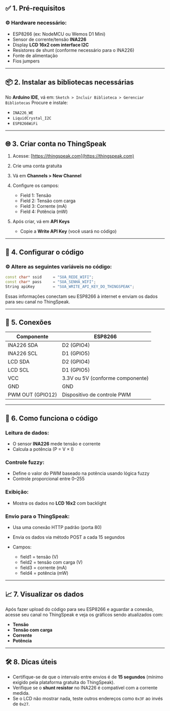 ## ✅ **1. Pré-requisitos**

### ⚙️ Hardware necessário:

* ESP8266 (ex: NodeMCU ou Wemos D1 Mini)
* Sensor de corrente/tensão **INA226**
* Display **LCD 16x2 com interface I2C**
* Resistores de shunt (conforme necessário para o INA226)
* Fonte de alimentação
* Fios jumpers

---

## 📦 **2. Instalar as bibliotecas necessárias**

No **Arduino IDE**, vá em:
`Sketch > Incluir Biblioteca > Gerenciar Bibliotecas`
Procure e instale:

* `INA226_WE`
* `LiquidCrystal_I2C`
* `ESP8266WiFi`

---

## 🌐 **3. Criar conta no ThingSpeak**

1. Acesse: [https://thingspeak.com](https://thingspeak.com)

2. Crie uma conta gratuita

3. Vá em **Channels > New Channel**

4. Configure os campos:

   * Field 1: Tensão
   * Field 2: Tensão com carga
   * Field 3: Corrente (mA)
   * Field 4: Potência (mW)

5. Após criar, vá em **API Keys**

   * Copie a **Write API Key** (você usará no código)

---

## 📄 **4. Configurar o código**

### ⚙️ Altere as seguintes variáveis no código:

```cpp
const char* ssid     = "SUA_REDE_WIFI";
const char* pass     = "SUA_SENHA_WIFI";
String apiKey        = "SUA_WRITE_API_KEY_DO_THINGSPEAK";
```

Essas informações conectam seu ESP8266 à internet e enviam os dados para seu canal no ThingSpeak.

---

## 🔌 **5. Conexões**

| Componente       | ESP8266                          |
| ---------------- | -------------------------------- |
| INA226 SDA       | D2 (GPIO4)                       |
| INA226 SCL       | D1 (GPIO5)                       |
| LCD SDA          | D2 (GPIO4)                       |
| LCD SCL          | D1 (GPIO5)                       |
| VCC              | 3.3V ou 5V (conforme componente) |
| GND              | GND                              |
| PWM OUT (GPIO12) | Dispositivo de controle PWM      |

---

## 🧠 **6. Como funciona o código**

### Leitura de dados:

* O sensor **INA226** mede tensão e corrente
* Calcula a potência (P = V × I)

### Controle fuzzy:

* Define o valor do PWM baseado na potência usando lógica fuzzy
* Controle proporcional entre 0–255

### Exibição:

* Mostra os dados no **LCD 16x2** com backlight

### Envio para o ThingSpeak:

* Usa uma conexão HTTP padrão (porta 80)
* Envia os dados via método POST a cada 15 segundos
* Campos:

  * field1 = tensão (V)
  * field2 = tensão com carga (V)
  * field3 = corrente (mA)
  * field4 = potência (mW)

---

## 📈 **7. Visualizar os dados**

Após fazer upload do código para seu ESP8266 e aguardar a conexão, acesse seu canal no ThingSpeak e veja os gráficos sendo atualizados com:

* **Tensão**
* **Tensão com carga**
* **Corrente**
* **Potência**

---

## 🛠️ **8. Dicas úteis**

* Certifique-se de que o intervalo entre envios é de **15 segundos** (mínimo exigido pela plataforma gratuita do ThingSpeak).
* Verifique se o **shunt resistor** no INA226 é compatível com a corrente medida.
* Se o LCD não mostrar nada, teste outros endereços como `0x3F` ao invés de `0x27`.
